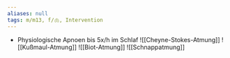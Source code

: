```yaml
---
aliases: null
tags: m/m13, f/🫁, Intervention
---
```

- Physiologische Apnoen bis 5x/h im Schlaf
![[Cheyne-Stokes-Atmung]]
![[Kußmaul-Atmung]]
![[Biot-Atmung]]
![[Schnappatmung]]

